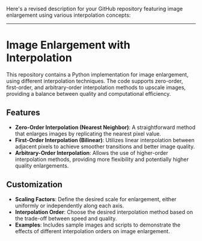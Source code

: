 Here's a revised description for your GitHub repository featuring image enlargement using various interpolation concepts:

---

# Image Enlargement with Interpolation

This repository contains a Python implementation for image enlargement, using different interpolation techniques. The code supports zero-order, first-order, and arbitrary-order interpolation methods to upscale images, providing a balance between quality and computational efficiency.

## Features
- **Zero-Order Interpolation (Nearest Neighbor)**: A straightforward method that enlarges images by replicating the nearest pixel value.
- **First-Order Interpolation (Bilinear)**: Utilizes linear interpolation between adjacent pixels to achieve smoother transitions and better image quality.
- **Arbitrary-Order Interpolation**: Allows the use of higher-order interpolation methods, providing more flexibility and potentially higher quality enlargements.

## Customization
- **Scaling Factors**: Define the desired scale for enlargement, either uniformly or independently along each axis.
- **Interpolation Order**: Choose the desired interpolation method based on the trade-off between speed and quality.
- **Examples**: Includes sample images and scripts to demonstrate the effects of different interpolation orders on image enlargement.

